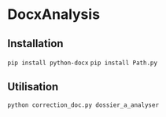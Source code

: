 # DocxAnalysis

## Installation
`pip install python-docx`
`pip install Path.py`

## Utilisation
`python correction_doc.py dossier_a_analyser`
